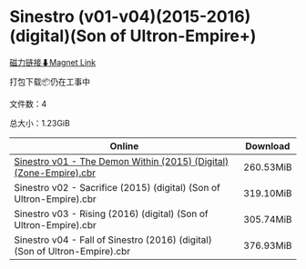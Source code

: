 # Sinestro (v01-v04)(2015-2016)(digital)(Son of Ultron-Empire+)

[磁力链接⬇Magnet Link](magnet:?xt=urn:btih:0784570462008185e40ed1cf3e17fc514b58d3bb&dn=Sinestro%20%28v01-v04%29%282015-2016%29%28digital%29%28Son%20of%20Ultron-Empire%2B%29)

打包下载📦仍在工事中

文件数：4

总大小：1.23GiB

Online | Download
--- | ---
[Sinestro v01 - The Demon Within (2015) (Digital) (Zone-Empire).cbr](https://github.com/alicewish/markdown/blob/master/comic/Sinestro-v01-Demon-Within-2015-Digital-Zone-Empire-cbr.md) | 260.53MiB
Sinestro v02 - Sacrifice (2015) (digital) (Son of Ultron-Empire).cbr | 319.10MiB
Sinestro v03 - Rising (2016) (digital) (Son of Ultron-Empire).cbr | 305.74MiB
Sinestro v04 - Fall of Sinestro (2016) (digital) (Son of Ultron-Empire).cbr | 376.93MiB